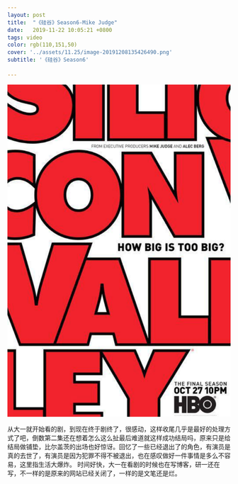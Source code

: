```yaml
---
layout: post
title:  "《硅谷》Season6-Mike Judge"
date:   2019-11-22 10:05:21 +0800
tags: video
color: rgb(110,151,50)
cover: '../assets/11.25/image-20191208135426490.png'
subtitle: '《硅谷》Season6'

---
```


![image-20191208135521324](/assets/11.25/image-20191208135521324.png)

从大一就开始看的剧，到现在终于剧终了，很感动，这样收尾几乎是最好的处理方式了吧，倒数第二集还在想着怎么这么扯最后难道就这样成功结局吗，原来只是给结局做铺垫，比尔盖茨的出场也好惊讶。回忆了一些已经退出了的角色，有演员是真的去世了，有演员是因为犯罪不得不被退出，也在感叹做好一件事情是多么不容易，这里指生活大爆炸。 时间好快，大一在看剧的时候也在写博客，研一还在写，不一样的是原来的网站已经关闭了，一样的是文笔还是烂。

